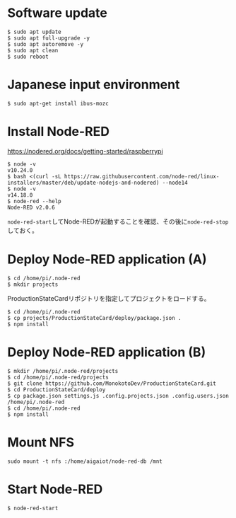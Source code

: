 # Software update
```
$ sudo apt update
$ sudo apt full-upgrade -y
$ sudo apt autoremove -y
$ sudo apt clean
$ sudo reboot
```

# Japanese input environment
```
$ sudo apt-get install ibus-mozc
```

# Install Node-RED
https://nodered.org/docs/getting-started/raspberrypi

```
$ node -v
v10.24.0
$ bash <(curl -sL https://raw.githubusercontent.com/node-red/linux-installers/master/deb/update-nodejs-and-nodered) --node14
$ node -v
v14.18.0
$ node-red --help
Node-RED v2.0.6
```
`node-red-start`してNode-REDが起動することを確認、その後に`node-red-stop`しておく。

# Deploy Node-RED application (A)
```
$ cd /home/pi/.node-red
$ mkdir projects
```
ProductionStateCardリポジトリを指定してプロジェクトをロードする。

```
$ cd /home/pi/.node-red
$ cp projects/ProductionStateCard/deploy/package.json .
$ npm install
```

# Deploy Node-RED application (B)
```
$ mkdir /home/pi/.node-red/projects
$ cd /home/pi/.node-red/projects
$ git clone https://github.com/MonokotoDev/ProductionStateCard.git
$ cd ProductionStateCard/deploy
$ cp package.json settings.js .config.projects.json .config.users.json /home/pi/.node-red
$ cd /home/pi/.node-red
$ npm install
```

# Mount NFS
```
sudo mount -t nfs :/home/aigaiot/node-red-db /mnt
```

# Start Node-RED
```
$ node-red-start
```
